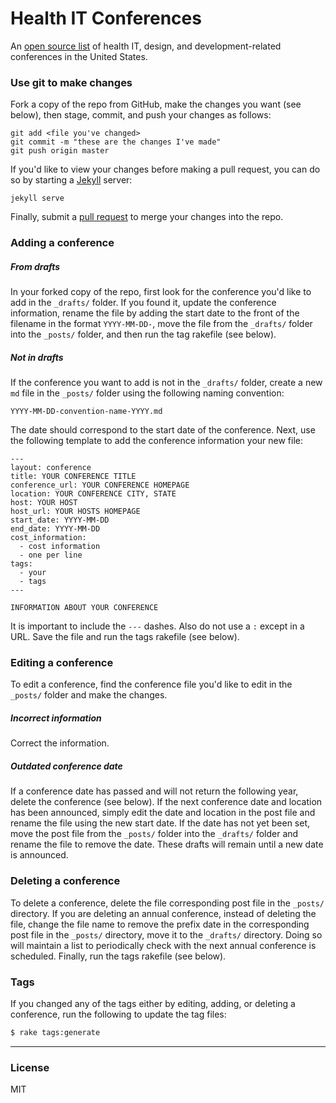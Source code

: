 # Health IT Conferences

An [open source list] of health IT, design, and development-related conferences in the United States.

### Use git to make changes

Fork a copy of the repo from GitHub, make the changes you want (see below), then stage, commit, and push your changes as follows:

```
git add <file you've changed>
git commit -m "these are the changes I've made"
git push origin master
```

If you'd like to view your changes before making a pull request, you can do so by starting a [Jekyll] server:

```
jekyll serve
```

Finally, submit a [pull request] to merge your changes into the repo.

### Adding a conference

##### From drafts

In your forked copy of the repo, first look for the conference you'd like to add in the `_drafts/` folder. If you found it, update the conference information, rename the file by adding the start date to the front of the filename in the format `YYYY-MM-DD-`, move the file from the `_drafts/` folder into the `_posts/` folder, and then run the tag rakefile (see below).

##### Not in drafts

If the conference you want to add is not in the `_drafts/` folder, create a new `md` file in the `_posts/` folder using the following naming convention:

```
YYYY-MM-DD-convention-name-YYYY.md
```

The date should correspond to the start date of the conference. Next, use the following template to add the conference information your new file:

```
---
layout: conference
title: YOUR CONFERENCE TITLE
conference_url: YOUR CONFERENCE HOMEPAGE
location: YOUR CONFERENCE CITY, STATE
host: YOUR HOST
host_url: YOUR HOSTS HOMEPAGE
start_date: YYYY-MM-DD
end_date: YYYY-MM-DD
cost_information:
  - cost information
  - one per line
tags:
  - your
  - tags
---

INFORMATION ABOUT YOUR CONFERENCE
```

It is important to include the `---` dashes. Also do not use a `:` except in a URL. Save the file and run the tags rakefile (see below).

### Editing a conference

To edit a conference, find the conference file you'd like to edit in the `_posts/` folder and make the changes.

##### Incorrect information

Correct the information.

##### Outdated conference date

If a conference date has passed and will not return the following year, delete the conference (see below). If the next conference date and location has been announced, simply edit the date and location in the post file and rename the file using the new start date. If the date has not yet been set, move the post file from the `_posts/` folder into the `_drafts/` folder and rename the file to remove the date. These drafts will remain until a new date is announced.

### Deleting a conference

To delete a conference, delete the file corresponding post file in the `_posts/` directory. If you are deleting an annual conference, instead of deleting the file, change the file name to remove the prefix date in the corresponding post file in the `_posts/` directory, move it to the `_drafts/` directory. Doing so will maintain a list to periodically check with the next annual conference is scheduled. Finally, run the tags rakefile (see below).

### Tags

If you changed any of the tags either by editing, adding, or deleting a conference,
run the following to update the tag files:

```sh
$ rake tags:generate
```

----
### License

MIT

[pull request]:https://github.com/noranda/health-it-conferences/pulls
[open source list]:https://noranda.github.io/health-it-conferences/
[Jekyll]:http://jekyllrb.com/
